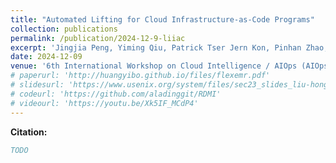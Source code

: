 ```yaml
---
title: "Automated Lifting for Cloud Infrastructure-as-Code Programs"
collection: publications
permalink: /publication/2024-12-9-liiac
excerpt: 'Jingjia Peng, Yiming Qiu, Patrick Tser Jern Kon, Pinhan Zhao, <u><b>Yibo Huang</b></u>, Zheng Guo, Xinyu Wang and Ang Chen <u>[Accepted]</u>'
date: 2024-12-09
venue: '6th International Workshop on Cloud Intelligence / AIOps (AIOps '25)'
# paperurl: 'http://huangyibo.github.io/files/flexemr.pdf'
# slidesurl: 'https://www.usenix.org/system/files/sec23_slides_liu-hongyi.pdf'
# codeurl: 'https://github.com/aladinggit/RDMI'
# videourl: 'https://youtu.be/Xk5IF_MCdP4'
---
```


**Citation:**

```bib
TODO
```
